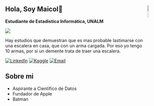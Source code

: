 <!-- README.md -->

<!-- Header Section -->
## <img src="https://www.icegif.com/wp-content/uploads/2023/06/icegif-85.gif" width=10% align=right /> Hola, Soy Maicol👋
**Estudiante de Estadistica Informática, UNALM**
<!-- Imagen -->
<div>
  <img src="https://drawpj.com/wp-content/uploads/2016/05/banner-cp-1.jpg">
</div>

Hay estudios que demuestran que es mas probable lastimarse con una escalera en casa, que con un arma cargada. Por eso yo tengo 10 armas, por si un demente trata de traer una escalera.
<!-- Badges -->
[![LinkedIn](https://img.shields.io/badge/linkedin-%230077B5.svg?style=for-the-badge&logo=linkedin&logoColor=white)](https://www.linkedin.com/in/maicolbg/)
[![Kaggle](https://img.shields.io/badge/Kaggle-035a7d?style=for-the-badge&logo=kaggle&logoColor=white)](https://www.kaggle.com/maicolab)
[![Email](https://img.shields.io/badge/Mail-D14836?style=for-the-badge&logo=gmail&logoColor=white)](mailto:20210824@lamolina.edu.pe)

## Sobre mi
- Aspirante a Científico de Datos
- Fundador de Apple
- Batman

